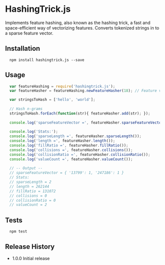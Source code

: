 # HashingTrick.js
Implements feature hashing, also known as the hashing trick, a fast and space-efficient way of vectorizing features. Converts tokenized strings in to a sparse feature vector.

## Installation

```shell
  npm install hashingtrick.js --save
```


## Usage

```js
  var featureHashing = require('hashingtrick.js');
  var featureHasher = featureHashing.newFeatureHasher(18); // Feature vector will be 2^18 elements

  var stringsToHash = ['hello', 'world'];
  
  // Hash n-grams
  stringsToHash.forEach(function(str){ featureHasher.add(str); });
  
  console.log('sparseFeatureVector =', featureHasher.sparseFeatureVector());
  
  console.log('Stats:');
  console.log('sparseLength =', featureHasher.sparseLength());
  console.log('length =', featureHasher.length());
  console.log('fillRatio =', featureHasher.fillRatio());
  console.log('collisions =', featureHasher.collisions());
  console.log('collisionRatio =', featureHasher.collisionRatio());
  console.log('valueCount =', featureHasher.valueCount());
  
  // -- Output --
  // sparseFeatureVector = { '13799': 1, '247186': 1 }
  // Stats:
  // sparseLength = 2
  // length = 262144
  // fillRatio = 131072
  // collisions = 0
  // collisionRatio = 0
  // valueCount = 2
```

## Tests

```shell
  npm test
```

## Release History

* 1.0.0 Initial release
